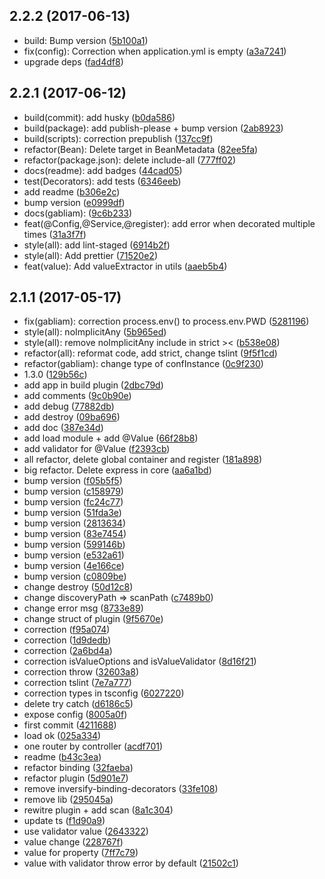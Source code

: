 <a name="2.2.2"></a>
## 2.2.2 (2017-06-13)

* build: Bump version ([5b100a1](https://github.com/gabliam/core/commit/5b100a1))
* fix(config): Correction when application.yml is empty ([a3a7241](https://github.com/gabliam/core/commit/a3a7241))
* upgrade deps ([fad4df8](https://github.com/gabliam/core/commit/fad4df8))



<a name="2.2.1"></a>
## 2.2.1 (2017-06-12)

* build(commit): add husky ([b0da586](https://github.com/gabliam/core/commit/b0da586))
* build(package): add publish-please + bump version ([2ab8923](https://github.com/gabliam/core/commit/2ab8923))
* build(scripts): correction prepublish ([137cc9f](https://github.com/gabliam/core/commit/137cc9f))
* refactor(Bean): Delete target in BeanMetadata ([82ee5fa](https://github.com/gabliam/core/commit/82ee5fa))
* refactor(package.json): delete include-all ([777ff02](https://github.com/gabliam/core/commit/777ff02))
* docs(readme): add badges ([44cad05](https://github.com/gabliam/core/commit/44cad05))
* test(Decorators): add tests ([6346eeb](https://github.com/gabliam/core/commit/6346eeb))
* add readme ([b306e2c](https://github.com/gabliam/core/commit/b306e2c))
* bump version ([e0999df](https://github.com/gabliam/core/commit/e0999df))
* docs(gabliam): ([9c6b233](https://github.com/gabliam/core/commit/9c6b233))
* feat(@Config,@Service,@register): add error when decorated multiple times ([31a3f7f](https://github.com/gabliam/core/commit/31a3f7f))
* style(all): add lint-staged ([6914b2f](https://github.com/gabliam/core/commit/6914b2f))
* style(all): Add prettier ([71520e2](https://github.com/gabliam/core/commit/71520e2))
* feat(value): Add valueExtractor in utils ([aaeb5b4](https://github.com/gabliam/core/commit/aaeb5b4))



<a name="2.1.1"></a>
## 2.1.1 (2017-05-17)

* fix(gabliam): correction process.env() to process.env.PWD ([5281196](https://github.com/gabliam/core/commit/5281196))
* style(all): noImplicitAny ([5b965ed](https://github.com/gabliam/core/commit/5b965ed))
* style(all): remove noImplicitAny include in strict >< ([b538e08](https://github.com/gabliam/core/commit/b538e08))
* refactor(all): reformat code, add strict, change tslint ([9f5f1cd](https://github.com/gabliam/core/commit/9f5f1cd))
* refactor(gabliam): change type of confInstance ([0c9f230](https://github.com/gabliam/core/commit/0c9f230))
* 1.3.0 ([129b56c](https://github.com/gabliam/core/commit/129b56c))
* add app in build plugin ([2dbc79d](https://github.com/gabliam/core/commit/2dbc79d))
* add comments ([9c0b90e](https://github.com/gabliam/core/commit/9c0b90e))
* add debug ([77882db](https://github.com/gabliam/core/commit/77882db))
* add destroy ([09ba696](https://github.com/gabliam/core/commit/09ba696))
* add doc ([387e34d](https://github.com/gabliam/core/commit/387e34d))
* add load module + add @Value ([66f28b8](https://github.com/gabliam/core/commit/66f28b8))
* add validator for @Value ([f2393cb](https://github.com/gabliam/core/commit/f2393cb))
* all refactor, delete global container and register ([181a898](https://github.com/gabliam/core/commit/181a898))
* big refactor. Delete express in core ([aa6a1bd](https://github.com/gabliam/core/commit/aa6a1bd))
* bump version ([f05b5f5](https://github.com/gabliam/core/commit/f05b5f5))
* bump version ([c158979](https://github.com/gabliam/core/commit/c158979))
* bump version ([fc24c77](https://github.com/gabliam/core/commit/fc24c77))
* bump version ([51fda3e](https://github.com/gabliam/core/commit/51fda3e))
* bump version ([2813634](https://github.com/gabliam/core/commit/2813634))
* bump version ([83e7454](https://github.com/gabliam/core/commit/83e7454))
* bump version ([599146b](https://github.com/gabliam/core/commit/599146b))
* bump version ([e532a61](https://github.com/gabliam/core/commit/e532a61))
* bump version ([4e166ce](https://github.com/gabliam/core/commit/4e166ce))
* bump version ([c0809be](https://github.com/gabliam/core/commit/c0809be))
* change destroy ([50d12c8](https://github.com/gabliam/core/commit/50d12c8))
* change discoveryPath => scanPath ([c7489b0](https://github.com/gabliam/core/commit/c7489b0))
* change error msg ([8733e89](https://github.com/gabliam/core/commit/8733e89))
* change struct of plugin ([9f5670e](https://github.com/gabliam/core/commit/9f5670e))
* correction ([f95a074](https://github.com/gabliam/core/commit/f95a074))
* correction ([1d9dedb](https://github.com/gabliam/core/commit/1d9dedb))
* correction ([2a6bd4a](https://github.com/gabliam/core/commit/2a6bd4a))
* correction isValueOptions and isValueValidator ([8d16f21](https://github.com/gabliam/core/commit/8d16f21))
* correction throw ([32603a8](https://github.com/gabliam/core/commit/32603a8))
* correction tslint ([7e7a777](https://github.com/gabliam/core/commit/7e7a777))
* correction types in tsconfig ([6027220](https://github.com/gabliam/core/commit/6027220))
* delete try catch ([d6186c5](https://github.com/gabliam/core/commit/d6186c5))
* expose config ([8005a0f](https://github.com/gabliam/core/commit/8005a0f))
* first commit ([4211688](https://github.com/gabliam/core/commit/4211688))
* load ok ([025a334](https://github.com/gabliam/core/commit/025a334))
* one router by controller ([acdf701](https://github.com/gabliam/core/commit/acdf701))
* readme ([b43c3ea](https://github.com/gabliam/core/commit/b43c3ea))
* refactor binding ([32faeba](https://github.com/gabliam/core/commit/32faeba))
* refactor plugin ([5d901e7](https://github.com/gabliam/core/commit/5d901e7))
* remove inversify-binding-decorators ([33fe108](https://github.com/gabliam/core/commit/33fe108))
* remove lib ([295045a](https://github.com/gabliam/core/commit/295045a))
* rewitre plugin + add scan ([8a1c304](https://github.com/gabliam/core/commit/8a1c304))
* update ts ([f1d90a9](https://github.com/gabliam/core/commit/f1d90a9))
* use validator value ([2643322](https://github.com/gabliam/core/commit/2643322))
* value change ([228767f](https://github.com/gabliam/core/commit/228767f))
* value for property ([7ff7c79](https://github.com/gabliam/core/commit/7ff7c79))
* value with validator throw error by default ([21502c1](https://github.com/gabliam/core/commit/21502c1))



